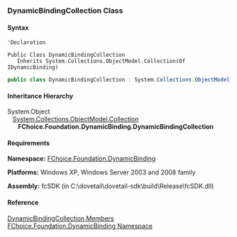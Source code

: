 ﻿### DynamicBindingCollection Class

#### Syntax

```vbnet
'Declaration

Public Class DynamicBindingCollection 
   Inherits System.Collections.ObjectModel.Collection(Of IDynamicBinding)
```

```csharp
public class DynamicBindingCollection : System.Collections.ObjectModel.Collection<IDynamicBinding> 
```

#### Inheritance Hierarchy

System.Object  
   [System.Collections.ObjectModel.Collection<T>](#)  
      **FChoice.Foundation.DynamicBinding.DynamicBindingCollection**  

#### Requirements

**Namespace:** [FChoice.Foundation.DynamicBinding](fcSDK~FChoice.Foundation.DynamicBinding_namespace.md)

**Platforms:** Windows XP, Windows Server 2003 and 2008 family

**Assembly:** fcSDK (in C:\\dovetail\\dovetail-sdk\\build\\Release\\fcSDK.dll)

#### Reference

[DynamicBindingCollection Members](fcSDK~FChoice.Foundation.DynamicBinding.DynamicBindingCollection_members.md)  
[FChoice.Foundation.DynamicBinding Namespace](fcSDK~FChoice.Foundation.DynamicBinding_namespace.md)